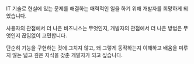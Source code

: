 IT 기술로 현실에 있는 문제를 해결하는 매력적인 일을 하기 위해 개발자를 희망하게 되었습니다.

사용자의 관점에서 더 나은 비즈니스는 무엇인지, 개발자의 관점에서 더 나은 방법은 무엇인지 끊임없이 고민합니다. 

단순히 기능을 구현하는 것에 그치지 않고, 왜 그렇게 동작하는지 이해하고 배움을 미루지 않는 넓고 깊은 지식을 갖춘 개발자가 되고 싶습니다.
